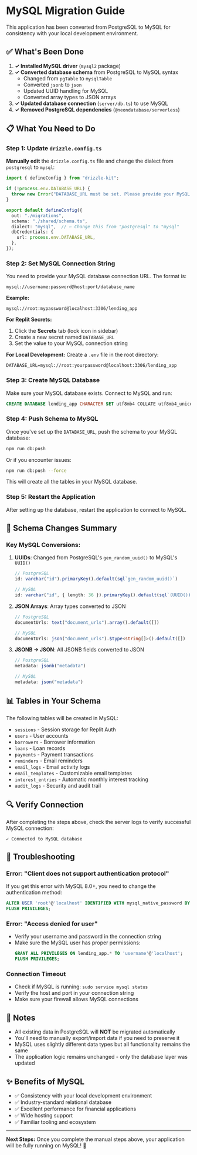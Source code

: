 # MySQL Migration Guide

This application has been converted from PostgreSQL to MySQL for consistency with your local development environment.

## ✅ What's Been Done

1. **✓ Installed MySQL driver** (`mysql2` package)
2. **✓ Converted database schema** from PostgreSQL to MySQL syntax
   - Changed from `pgTable` to `mysqlTable`
   - Converted `jsonb` to `json`
   - Updated UUID handling for MySQL
   - Converted array types to JSON arrays
3. **✓ Updated database connection** (`server/db.ts`) to use MySQL
4. **✓ Removed PostgreSQL dependencies** (`@neondatabase/serverless`)

## 📋 What You Need to Do

### Step 1: Update `drizzle.config.ts`

**Manually edit** the `drizzle.config.ts` file and change the dialect from `postgresql` to `mysql`:

```typescript
import { defineConfig } from "drizzle-kit";

if (!process.env.DATABASE_URL) {
  throw new Error("DATABASE_URL must be set. Please provide your MySQL connection string.");
}

export default defineConfig({
  out: "./migrations",
  schema: "./shared/schema.ts",
  dialect: "mysql",  // ← Change this from "postgresql" to "mysql"
  dbCredentials: {
    url: process.env.DATABASE_URL,
  },
});
```

### Step 2: Set MySQL Connection String

You need to provide your MySQL database connection URL. The format is:

```
mysql://username:password@host:port/database_name
```

**Example:**
```
mysql://root:mypassword@localhost:3306/lending_app
```

**For Replit Secrets:**
1. Click the **Secrets** tab (lock icon in sidebar)
2. Create a new secret named `DATABASE_URL`
3. Set the value to your MySQL connection string

**For Local Development:**
Create a `.env` file in the root directory:
```env
DATABASE_URL=mysql://root:yourpassword@localhost:3306/lending_app
```

### Step 3: Create MySQL Database

Make sure your MySQL database exists. Connect to MySQL and run:

```sql
CREATE DATABASE lending_app CHARACTER SET utf8mb4 COLLATE utf8mb4_unicode_ci;
```

### Step 4: Push Schema to MySQL

Once you've set up the `DATABASE_URL`, push the schema to your MySQL database:

```bash
npm run db:push
```

Or if you encounter issues:

```bash
npm run db:push --force
```

This will create all the tables in your MySQL database.

### Step 5: Restart the Application

After setting up the database, restart the application to connect to MySQL.

## 🔄 Schema Changes Summary

### Key MySQL Conversions:

1. **UUIDs**: Changed from PostgreSQL's `gen_random_uuid()` to MySQL's `UUID()`
   ```typescript
   // PostgreSQL
   id: varchar("id").primaryKey().default(sql`gen_random_uuid()`)
   
   // MySQL
   id: varchar("id", { length: 36 }).primaryKey().default(sql`(UUID())`)
   ```

2. **JSON Arrays**: Array types converted to JSON
   ```typescript
   // PostgreSQL
   documentUrls: text("document_urls").array().default([])
   
   // MySQL
   documentUrls: json("document_urls").$type<string[]>().default([])
   ```

3. **JSONB → JSON**: All JSONB fields converted to JSON
   ```typescript
   // PostgreSQL
   metadata: jsonb("metadata")
   
   // MySQL
   metadata: json("metadata")
   ```

## 📊 Tables in Your Schema

The following tables will be created in MySQL:

- `sessions` - Session storage for Replit Auth
- `users` - User accounts
- `borrowers` - Borrower information
- `loans` - Loan records
- `payments` - Payment transactions
- `reminders` - Email reminders
- `email_logs` - Email activity logs
- `email_templates` - Customizable email templates
- `interest_entries` - Automatic monthly interest tracking
- `audit_logs` - Security and audit trail

## 🔍 Verify Connection

After completing the steps above, check the server logs to verify successful MySQL connection:

```
✓ Connected to MySQL database
```

## 🚨 Troubleshooting

### Error: "Client does not support authentication protocol"
If you get this error with MySQL 8.0+, you need to change the authentication method:

```sql
ALTER USER 'root'@'localhost' IDENTIFIED WITH mysql_native_password BY 'your_password';
FLUSH PRIVILEGES;
```

### Error: "Access denied for user"
- Verify your username and password in the connection string
- Make sure the MySQL user has proper permissions:
  ```sql
  GRANT ALL PRIVILEGES ON lending_app.* TO 'username'@'localhost';
  FLUSH PRIVILEGES;
  ```

### Connection Timeout
- Check if MySQL is running: `sudo service mysql status`
- Verify the host and port in your connection string
- Make sure your firewall allows MySQL connections

## 📝 Notes

- All existing data in PostgreSQL will **NOT** be migrated automatically
- You'll need to manually export/import data if you need to preserve it
- MySQL uses slightly different data types but all functionality remains the same
- The application logic remains unchanged - only the database layer was updated

## ✨ Benefits of MySQL

- ✅ Consistency with your local development environment
- ✅ Industry-standard relational database
- ✅ Excellent performance for financial applications
- ✅ Wide hosting support
- ✅ Familiar tooling and ecosystem

---

**Next Steps:** Once you complete the manual steps above, your application will be fully running on MySQL! 🎉
